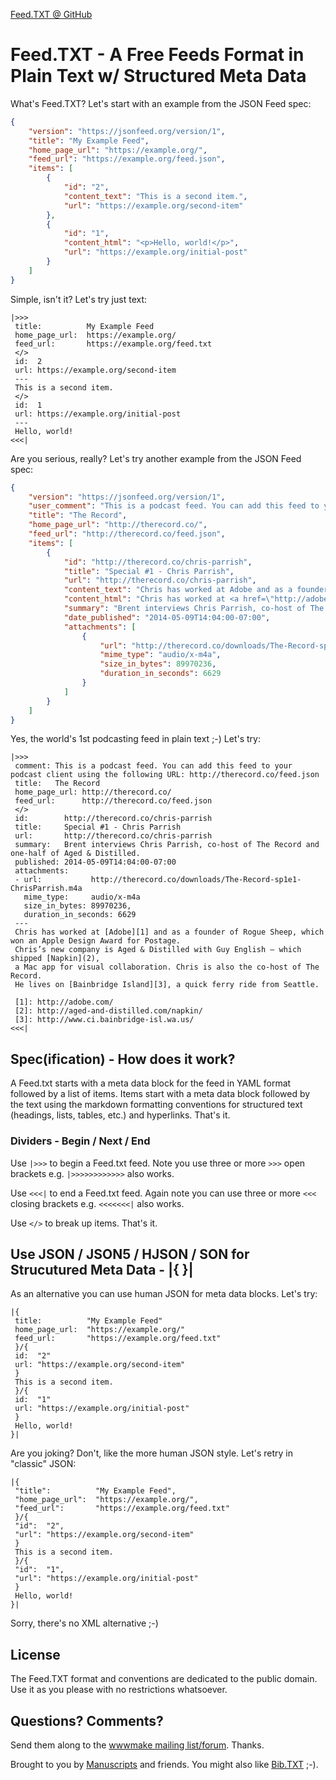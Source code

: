 
[Feed.TXT @ GitHub](https://github.com/feedtxt)

# Feed.TXT - A Free Feeds Format in Plain Text w/ Structured Meta Data


What's Feed.TXT? Let's start with an example from the JSON Feed spec:

```json
{
    "version": "https://jsonfeed.org/version/1",
    "title": "My Example Feed",
    "home_page_url": "https://example.org/",
    "feed_url": "https://example.org/feed.json",
    "items": [
        {
            "id": "2",
            "content_text": "This is a second item.",
            "url": "https://example.org/second-item"
        },
        {
            "id": "1",
            "content_html": "<p>Hello, world!</p>",
            "url": "https://example.org/initial-post"
        }
    ]
}
```

Simple, isn't it? Let's try just text:

```
|>>>
 title:          My Example Feed
 home_page_url:  https://example.org/
 feed_url:       https://example.org/feed.txt
 </>
 id:  2
 url: https://example.org/second-item
 ---
 This is a second item.
 </>
 id:  1
 url: https://example.org/initial-post
 ---
 Hello, world!
<<<| 
```

Are you serious, really? Let's try another example from the JSON Feed spec:

```json
{
    "version": "https://jsonfeed.org/version/1",
    "user_comment": "This is a podcast feed. You can add this feed to your podcast client using the following URL: http://therecord.co/feed.json",
    "title": "The Record",
    "home_page_url": "http://therecord.co/",
    "feed_url": "http://therecord.co/feed.json",
    "items": [
        {
            "id": "http://therecord.co/chris-parrish",
            "title": "Special #1 - Chris Parrish",
            "url": "http://therecord.co/chris-parrish",
            "content_text": "Chris has worked at Adobe and as a founder of Rogue Sheep, which won an Apple Design Award for Postage. Chris’s new company is Aged & Distilled with Guy English — which shipped Napkin, a Mac app for visual collaboration. Chris is also the co-host of The Record. He lives on Bainbridge Island, a quick ferry ride from Seattle.",
            "content_html": "Chris has worked at <a href=\"http://adobe.com/\">Adobe</a> and as a founder of Rogue Sheep, which won an Apple Design Award for Postage. Chris’s new company is Aged & Distilled with Guy English — which shipped <a href=\"http://aged-and-distilled.com/napkin/\">Napkin</a>, a Mac app for visual collaboration. Chris is also the co-host of The Record. He lives on <a href=\"http://www.ci.bainbridge-isl.wa.us/\">Bainbridge Island</a>, a quick ferry ride from Seattle.",
            "summary": "Brent interviews Chris Parrish, co-host of The Record and one-half of Aged & Distilled.",
            "date_published": "2014-05-09T14:04:00-07:00",
            "attachments": [
                {
                    "url": "http://therecord.co/downloads/The-Record-sp1e1-ChrisParrish.m4a",
                    "mime_type": "audio/x-m4a",
                    "size_in_bytes": 89970236,
                    "duration_in_seconds": 6629
                }
            ]
        }
    ]
}
```

Yes, the world's 1st podcasting feed in plain text ;-) Let's try:

```
|>>>
 comment: This is a podcast feed. You can add this feed to your podcast client using the following URL: http://therecord.co/feed.json
 title:   The Record
 home_page_url: http://therecord.co/
 feed_url:      http://therecord.co/feed.json
 </>
 id:        http://therecord.co/chris-parrish
 title:     Special #1 - Chris Parrish
 url:       http://therecord.co/chris-parrish
 summary:   Brent interviews Chris Parrish, co-host of The Record and one-half of Aged & Distilled.
 published: 2014-05-09T14:04:00-07:00
 attachments:
 - url:           http://therecord.co/downloads/The-Record-sp1e1-ChrisParrish.m4a
   mime_type:     audio/x-m4a
   size_in_bytes: 89970236,
   duration_in_seconds: 6629
 ---
 Chris has worked at [Adobe][1] and as a founder of Rogue Sheep, which won an Apple Design Award for Postage. 
 Chris’s new company is Aged & Distilled with Guy English — which shipped [Napkin](2), 
 a Mac app for visual collaboration. Chris is also the co-host of The Record. 
 He lives on [Bainbridge Island][3], a quick ferry ride from Seattle.
 
 [1]: http://adobe.com/
 [2]: http://aged-and-distilled.com/napkin/
 [3]: http://www.ci.bainbridge-isl.wa.us/
<<<|  
```


## Spec(ification) - How does it work?

A Feed.txt starts with a meta data block for the feed in YAML format
followed by a list of items. Items start with a meta data block followed by the text
using the markdown formatting conventions for structured text (headings, lists, tables, etc.) and
hyperlinks. That's it. 


### Dividers - Begin / Next / End

Use `|>>>` to begin a Feed.txt feed. Note you use three or more `>>>` open brackets e.g.
`|>>>>>>>>>>>>` also works.

Use `<<<|` to end a Feed.txt feed. Again note you can use three or more `<<<` closing brackets e.g.
`<<<<<<<|` also works.

Use `</>` to break up items. That's it.




## Use JSON / JSON5 / HJSON / SON for Strucutured Meta Data - |{  }|

As an alternative you can use human JSON for meta data blocks. Let's try:

```
|{
 title:          "My Example Feed"
 home_page_url:  "https://example.org/"
 feed_url:       "https://example.org/feed.txt"
 }/{
 id:  "2"
 url: "https://example.org/second-item"
 }
 This is a second item.
 }/{
 id:  "1"
 url: "https://example.org/initial-post"
 }
 Hello, world!
}| 
```

Are you joking? Don't, like the more human JSON style. Let's retry in "classic" JSON:

```
|{
 "title":          "My Example Feed",
 "home_page_url":  "https://example.org/",
 "feed_url":       "https://example.org/feed.txt"
 }/{
 "id":  "2",
 "url": "https://example.org/second-item"
 }
 This is a second item.
 }/{
 "id":  "1",
 "url": "https://example.org/initial-post"
 }
 Hello, world!
}| 
```

Sorry, there's no XML alternative ;-)


## License

The Feed.TXT format and conventions are dedicated to the public domain.
Use it as you please with no restrictions whatsoever.

## Questions? Comments?

Send them along to the [wwwmake mailing list/forum](http://groups.google.com/group/wwwmake). Thanks.


<!-- todo: move footer to layouts -->

Brought to you by [Manuscripts](https://github.com/manuscripts) and friends. You might also like [Bib.TXT](http://bibtxt.github.io) ;-).




